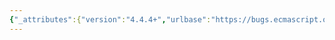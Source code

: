 ```yaml
---
{"_attributes":{"version":"4.4.4+","urlbase":"https://bugs.ecmascript.org/","maintainer":"dherman@mozilla.com"},"bug":{"bug_id":134,"creation_ts":"2011-07-15 18:14:00 -0700","short_desc":"section 11.1.5: misnumbered steps","delta_ts":"2011-07-27 21:35:15 -0700","product":"Draft for 6th Edition","component":"editorial issue","version":"Initial draft July 12, 2011","rep_platform":"All","op_sys":"All","bug_status":"VERIFIED","resolution":"FIXED","priority":"Normal","bug_severity":"minor","everconfirmed":true,"reporter":{"uid":"jmdyck","name":"Michael Dyck"},"assigned_to":{"uid":"allen","name":"Allen Wirfs-Brock"},"long_desc":[{"commentid":305,"comment_count":0,"who":{"uid":"jmdyck","name":"Michael Dyck"},"bug_when":"2011-07-15 18:14:10 -0700","thetext":"In section 11.1.5, after\n    \"The production PropertyAssignment : PropertyName : AssignmentExpression\n    is evaluated as follows:\"\nthe steps are numbered starting at 6.\nThey should start at 1."},{"commentid":323,"comment_count":1,"who":{"uid":"allen","name":"Allen Wirfs-Brock"},"bug_when":"2011-07-20 13:29:10 -0700","thetext":"corrected in working draft"}]}}
---
```

